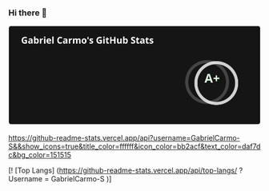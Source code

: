 ### Hi there 👋

<img src="./github/api.svg">

https://github-readme-stats.vercel.app/api?username=GabrielCarmo-S&&show_icons=true&title_color=ffffff&icon_color=bb2acf&text_color=daf7dc&bg_color=151515

[! [Top Langs] (https://github-readme-stats.vercel.app/api/top-langs/ ? Username = GabrielCarmo-S )]
